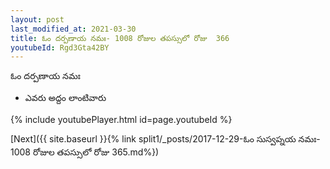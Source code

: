 ```yaml
---
layout: post
last_modified_at: 2021-03-30
title: ఓం దర్పణాయ నమః- 1008 రోజుల తపస్సులో రోజు  366
youtubeId: Rgd3Gta42BY
---
```

 
 
 ఓం దర్పణాయ నమః  
 
 -  ఎవరు అద్దం లాంటివారు 
 
  
 
  
 
 
 
 
 
 


{% include youtubePlayer.html id=page.youtubeId %}
 
[Next]({{ site.baseurl }}{% link  split1/_posts/2017-12-29-ఓం సుస్వప్నయ నమః- 1008 రోజుల తపస్సులో రోజు  365.md%})
 
